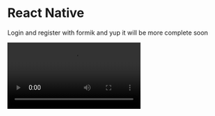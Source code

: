 # React Native

Login and register with formik and yup it will be more complete soon

![demo](https://github.com/Mojtaba-Pourkhanlar/React_Native_Login/blob/main/assets/gif.mp4)